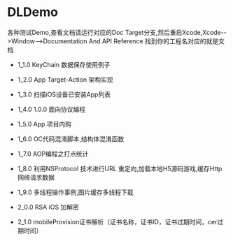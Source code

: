 # DLDemo
各种测试Demo,查看文档请运行对应的Doc Target分支,然后重启Xcode,Xcode-->Window-->Documentation And API Reference 找到你的工程名对应的就是文档

+ 1_1.0 KeyChain 数据保存使用例子

+ 1_2.0 App Target-Action 架构实现

+ 1_3.0 扫描iOS设备已安装App列表

+ 1_4.0 1.0.0 面向协议编程

+ 1_5.0 App 项目内购

+ 1_6.0 OC代码混淆脚本,结构体混淆函数

+ 1_7.0 AOP编程之打点统计

+ 1_8.0 利用NSProtocol 技术进行URL 重定向,加载本地H5源码游戏,缓存Http网络请求数据

+ 1_9.0 多线程操作事例,图片缓存多线程下载

+ 2_0.0 RSA iOS 加解密

+ 2_1.0 mobileProvision证书解析（证书名称，证书ID，证书过期时间，cer过期时间）
